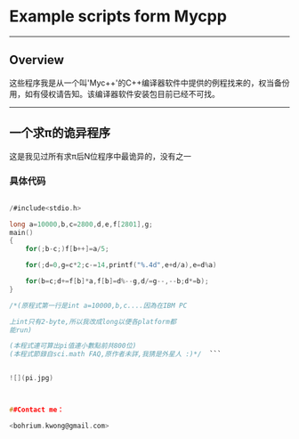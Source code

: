 # Example scripts form Mycpp---## Overview这些程序我是从一个叫'Myc++'的C++编译器软件中提供的例程找来的，权当备份用，如有侵权请告知。该编译器软件安装包目前已经不可找。---##  一个求π的诡异程序这是我见过所有求π后N位程序中最诡异的，没有之一### 具体代码```C/#include<stdio.h>long a=10000,b,c=2800,d,e,f[2801],g; main(){	for(;b-c;)f[b++]=a/5; 	for(;d=0,g=c*2;c-=14,printf("%.4d",e+d/a),e=d%a) 	for(b=c;d+=f[b]*a,f[b]=d%--g,d/=g--,--b;d*=b);} /*(原程式第一行是int a=10000,b,c....因為在IBM PC 上int只有2-byte,所以我改成long以便各platform都 能run) (本程式連可算出pi值連小數點前共800位) (本程式節錄自sci.math FAQ,原作者未詳,我猜是外星人 :)*/  ```![](pi.jpg)##Contact me：<bohrium.kwong@gmail.com>